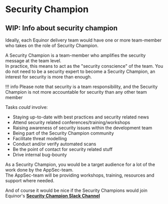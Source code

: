 # Security Champion

## WIP: Info about security champion

Ideally, each Equinor delivery team would have one or more team-member who takes on the role of Security Champion.

A Security Champion is a team-member who amplifies the security message at the team level.  
In practice, this means to act as the "security conscience" of the team.
You do not need to be a security expert to become a Security Champion, an interest for security is more than enough.

!!! info
    Please note that security is a team responsibility, and the Security Champion is not more accountable for security than any other team member

Tasks *could* involve:

- Staying up-to-date with best practices and security related news
- Attend security related conferences/training/workshops
- Raising awareness of security issues within the development team
- Being part of the Security Champion community
- Facilitate threat modelling
- Conduct and/or verify automated scans
- Be the point of contact for security related stuff
- Drive internal bug-bounty

As a Security Champion, you would be a target audience for a lot of the work done by the AppSec-team.  
The AppSec-team will be providing workshops, training, resources and support where needed.

And of course it would be nice if the Security Champions would join Equinor's [**Security Champion Slack Channel**](https://equinor.slack.com/archives/C036HGPBJ04)